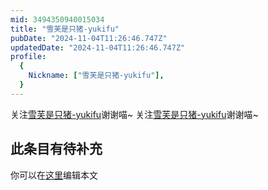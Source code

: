 ```yaml
---
mid: 3494350940015034
title: "雪芙是只猪-yukifu"
pubDate: "2024-11-04T11:26:46.747Z"
updatedDate: "2024-11-04T11:26:46.747Z"
profile:
  {
    Nickname: ["雪芙是只猪-yukifu"],
  }
---
```


关注[雪芙是只猪-yukifu](https://space.bilibili.com/3494350940015034)谢谢喵~ 关注[雪芙是只猪-yukifu](https://space.bilibili.com/3494350940015034)谢谢喵~

## 此条目有待补充
你可以在[这里](https://github.com/Yuhanawa/VTuber.ICU/edit/master/src/content/v/雪芙是只猪-yukifu/index.md)编辑本文
